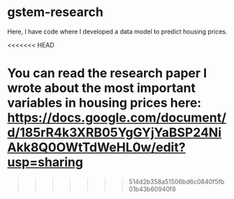 # gstem-research
Here, I have code where I developed a data model to predict housing prices.

<<<<<<< HEAD

You can read the research paper I wrote about the most important variables in housing prices here: https://docs.google.com/document/d/185rR4k3XRB05YgGYjYaBSP24NiAkk8Q0OWtTdWeHL0w/edit?usp=sharing
=======
>>>>>>> 514d2b358a51506bd6c0840f5fb01b43b60940f8
